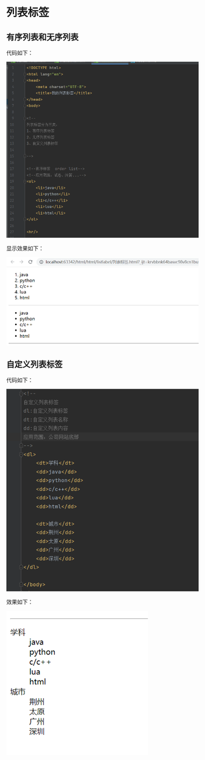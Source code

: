 # 列表标签
## 有序列表和无序列表
代码如下：

![img.png](img.png)

显示效果如下：

![img_1.png](img_1.png)

## 自定义列表标签
代码如下：

![img_2.png](img_2.png)

效果如下：

![img_3.png](img_3.png)
